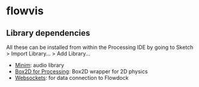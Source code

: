 # flowvis

## Library dependencies

All these can be installed from within the Processing IDE by going to Sketch > Import Library... > Add Library... 

* [Minim](https://github.com/ddf/Minim): audio library
* [Box2D for Processing](https://github.com/shiffman/Box2D-for-Processing): Box2D wrapper for 2D physics 
* [Websockets](https://github.com/alexandrainst/processing_websockets): for data connection to Flowdock
